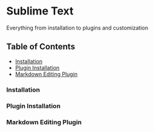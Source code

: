 # Sublime Text
Everything from installation to plugins and customization

## Table of Contents
* [Installation](#installation) 
* [Plugin Installation]()
* [Markdown Editing Plugin]()

### Installation


### Plugin Installation


### Markdown Editing Plugin
